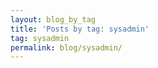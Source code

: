 ```yaml
---
layout: blog_by_tag
title: 'Posts by tag: sysadmin'
tag: sysadmin
permalink: blog/sysadmin/
---
```

